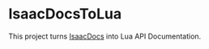 # IsaacDocsToLua

This project turns [IsaacDocs](https://github.com/wofsauge/IsaacDocs) into Lua API Documentation.
